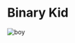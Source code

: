 # Binary Kid
![boy](https://cloud.githubusercontent.com/assets/19313175/21968886/52e52282-db5f-11e6-9452-e90ff55bb7e8.PNG)
